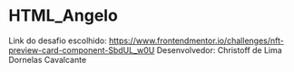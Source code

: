 # HTML_Angelo
Link do desafio escolhido: https://www.frontendmentor.io/challenges/nft-preview-card-component-SbdUL_w0U
Desenvolvedor: Christoff de Lima Dornelas Cavalcante

